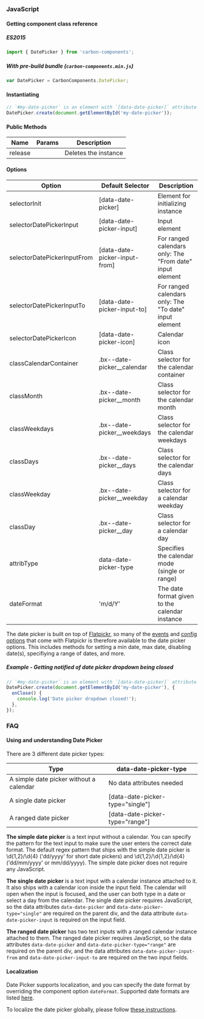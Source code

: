 ### JavaScript

#### Getting component class reference

##### ES2015

```javascript
import { DatePicker } from 'carbon-components';
```

##### With pre-build bundle (`carbon-components.min.js`)

```javascript
var DatePicker = CarbonComponents.DatePicker;
```

#### Instantiating

```javascript
// `#my-date-picker` is an element with `[data-date-picker]` attribute
DatePicker.create(document.getElementById('my-date-picker'));
```

#### Public Methods

| Name    | Params  | Description          |
|---------|---------|----------------------|
| release |         | Deletes the instance |

#### Options

| Option                      | Default Selector                    | Description                                           |
|-----------------------------|-------------------------------------|-------------------------------------------------------|
| selectorInit                | [data-date-picker]                  | Element for initializing instance                     |
| selectorDatePickerInput     | [data-date-picker-input]            | Input element                                         |
| selectorDatePickerInputFrom | [data-date-picker-input-from]       | For ranged calendars only: The "From date" input element  |
| selectorDatePickerInputTo | [data-date-picker-input-to]       | For ranged calendars only: The "To date" input element  |
| selectorDatePickerIcon | [data-date-picker-icon]       | Calendar icon  |
| classCalendarContainer | .bx--date-picker__calendar       | Class selector for the calendar container  |
| classMonth | .bx--date-picker__month       | Class selector for the calendar month  |
| classWeekdays | .bx--date-picker__weekdays       | Class selector for the calendar weekdays  |
| classDays | .bx--date-picker__days       | Class selector for the calendar days  |
| classWeekday | .bx--date-picker__weekday      | Class selector for a calendar weekday  |
| classDay | .bx--date-picker__day       | Class selector for a calendar day  |
| attribType | data-date-picker-type       | Specifies the calendar mode (single or range) |
| dateFormat | 'm/d/Y' | The date format given to the calendar instance |

The date picker is built on top of [Flatpickr](https://chmln.github.io/flatpickr/), so many of the [events](https://chmln.github.io/flatpickr/events/) and [config options](https://chmln.github.io/flatpickr/options/) that come with Flatpickr is therefore available to the date picker options. This includes methods for setting a min date, max date, disabling date(s), specifiying a range of dates, and more.

##### Example - Getting notified of date picker dropdown being closed

```javascript
// `#my-date-picker` is an element with `[data-date-picker]` attribute
DatePicker.create(document.getElementById('my-date-picker'), {
  onClose() {
    console.log('Date picker dropdown closed!');
  },
});
```

### FAQ 

#### Using and understanding Date Picker

There are 3 different date picker types:

| Type | data-date-picker-type |
|--|--|
| A simple date picker without a calendar | No data attributes needed |
| A single date picker | [data-date-picker-type="single"] |
| A ranged date picker | [data-date-picker-type="range"] |

**The simple date picker** is a text input without a calendar. You can specify the pattern for the text input to make sure the user enters the correct date format. The default regex pattern that ships with the
simple date picker is \d{1,2}/\d{4} ('dd/yyyy' for short date pickers) and \d{1,2}/\d{1,2}/\d{4} ('dd/mm/yyyy' or mm/dd/yyyy). The simple date picker does not require any JavaScript.

**The single date picker** is a text input with a calendar instance attached to it. It also ships with a calendar icon inside the input field. The calendar will open when the input is focused, and the user can both type in a date or select a day from the calendar. The single date picker requires JavaScript, so the data attributes `data-date-picker` and `data-date-picker-type="single"` are required on the parent div, and the data attribute `data-date-picker-input` is required on the input field.

**The ranged date picker** has two text inputs with a ranged calendar instance attached to them. The ranged date picker requires JavaScript, so the data attributes `data-date-picker` and `data-date-picker-type="range"` are required on the parent div, and the data attributes `data-date-picker-input-from` and `data-date-picker-input-to` are required on the two input fields.

#### Localization

Date Picker supports localization, and you can specify the date format by overriding the component option `dateFormat`. Supported date formats are listed [here](https://chmln.github.io/flatpickr/formatting/).

To localize the date picker globally, please follow [these instructions](https://chmln.github.io/flatpickr/localization/).
